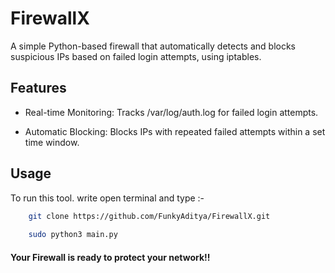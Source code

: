 
# FirewallX

A simple Python-based firewall that automatically detects and blocks suspicious IPs based on failed login attempts, using iptables.

## Features 

* Real-time Monitoring: Tracks /var/log/auth.log for failed login attempts.

* Automatic Blocking: Blocks IPs with repeated failed attempts within a set time window.


## Usage

To run this tool. write open terminal and type :- 

```bash
    git clone https://github.com/FunkyAditya/FirewallX.git
    
    sudo python3 main.py
```

#### Your Firewall is ready to protect your network!!